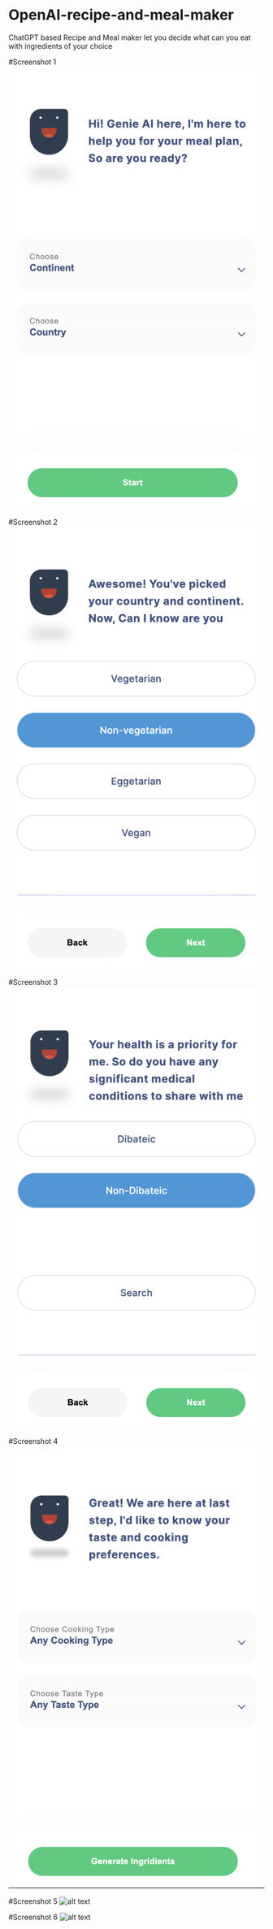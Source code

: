 # OpenAI-recipe-and-meal-maker
ChatGPT based Recipe and Meal maker let you decide what can you eat with ingredients of your choice

#Screenshot 1
![alt text](https://github.com/nitinsxngh/OpenAI-recipe-and-meal-maker/blob/main/screenshot/1.png?raw=true)

#Screenshot 2
![alt text](https://github.com/nitinsxngh/OpenAI-recipe-and-meal-maker/blob/main/screenshot/2.png?raw=true)

#Screenshot 3
![alt text](https://github.com/nitinsxngh/OpenAI-recipe-and-meal-maker/blob/main/screenshot/3.png?raw=true)

#Screenshot 4
![alt text](https://github.com/nitinsxngh/OpenAI-recipe-and-meal-maker/blob/main/screenshot/4.png?raw=true)

#Screenshot 5
![alt text](https://github.com/nitinsxngh/OpenAI-recipe-and-meal-maker/blob/main/screenshot/5.png?raw=true)

#Screenshot 6
![alt text](https://github.com/nitinsxngh/OpenAI-recipe-and-meal-maker/blob/main/screenshot/6.png?raw=true)

